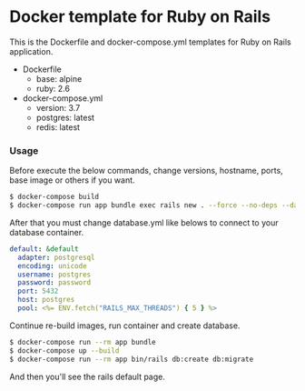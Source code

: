 # Docker template for Ruby on Rails
This is the Dockerfile and docker-compose.yml templates for Ruby on Rails application.
- Dockerfile
  - base: alpine
  - ruby: 2.6
- docker-compose.yml
  - version: 3.7
  - postgres: latest
  - redis: latest

### Usage
Before execute the below commands, change versions, hostname, ports, base image or others if you want.
```sh
$ docker-compose build
$ docker-compose run app bundle exec rails new . --force --no-deps --database=postgresql --skip-test --api
```
After that you must change database.yml like belows to connect to your database container.
```yml
default: &default
  adapter: postgresql
  encoding: unicode
  username: postgres
  password: password
  port: 5432
  host: postgres
  pool: <%= ENV.fetch("RAILS_MAX_THREADS") { 5 } %>
```
Continue re-build images, run container and create database.
```sh
$ docker-compose run --rm app bundle
$ docker-compose up --build
$ docker-compose run --rm app bin/rails db:create db:migrate
```

And then you'll see the rails default page.
